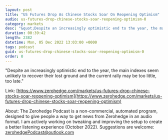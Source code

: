 ```yaml
---
layout: post
title: "US Futures Drop As Chinese Stocks Soar On Reopening Optimism"
audio: us-futures-drop-chinese-stocks-soar-reopening-optimism-0
category: markets
desc: "&quot;Despite an increasingly optimistic end to the year, the main indexes seem unlikely to recover their lost ground and the current rally may be too little, too late.&quot;"
duration: 00:39:42
length: 2382
datetime: Mon, 05 Dec 2022 13:03:00 +0000
tags: podcast
guid: us-futures-drop-chinese-stocks-soar-reopening-optimism-0
order: 0
---
```

&quot;Despite an increasingly optimistic end to the year, the main indexes seem unlikely to recover their lost ground and the current rally may be too little, too late.&quot;

Link: [https://www.zerohedge.com/markets/us-futures-drop-chinese-stocks-soar-reopening-optimism](https://www.zerohedge.com/markets/us-futures-drop-chinese-stocks-soar-reopening-optimism)

About: The Zerohedge Podcast is a non-commercial, automated program, designed to give people a way to get news from Zerohedge in an audio format.  I am actively working on tweaking and improving the setup to create a better listening experience (October 2022).  Suggestions are welcome: [zerohedgePodcast@outlook.com](mailto:zerohedgePodcast@outlook.com)